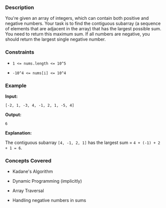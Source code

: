 ### Description

You're given an array of integers, which can contain both positive and negative numbers. Your task is to find the contiguous subarray (a sequence of elements that are adjacent in the array) that has the largest possible sum. You need to return this maximum sum. If all numbers are negative, you should return the largest single negative number.

### Constraints

*   `1 <= nums.length <= 10^5`
*   `-10^4 <= nums[i] <= 10^4`

### Example

**Input:**
`[-2, 1, -3, 4, -1, 2, 1, -5, 4]`

**Output:**
`6`

**Explanation:**
The contiguous subarray `[4, -1, 2, 1]` has the largest sum = `4 + (-1) + 2 + 1 = 6`.

### Concepts Covered

*   Kadane's Algorithm
*   Dynamic Programming (implicitly)
*   Array Traversal
*   Handling negative numbers in sums
